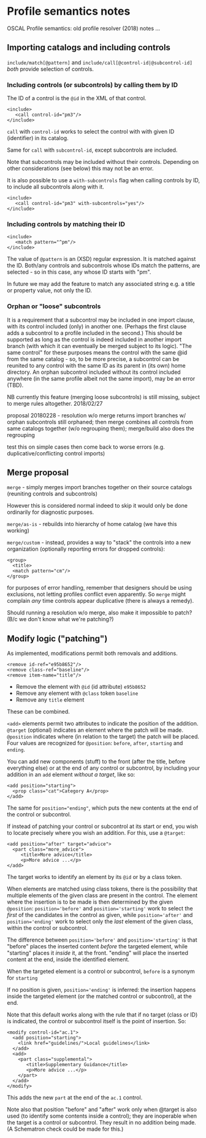 # Profile semantics notes

OSCAL Profile semantics: old profile resolver (2018) notes ...

## Importing catalogs and including controls
`include/match[@pattern]` and `include/call[@control-id|@subcontrol-id]` *both* provide selection of controls.

### Including controls (or subcontrols) by calling them by ID

The ID of a control is the `@id` in the XML of that control.

```
<include>
   <call control-id="pm3"/>
</include>

```

`call` with `control-id` works to select the control with with given ID (identifier) in its catalog.

Same for `call` with `subcontrol-id`, except subcontrols are included.

Note that subcontrols may be included without their controls. Depending on other considerations (see below) this may not be an error.

It is also possible to use a `with-subcontrols` flag when calling controls by ID, to include all subcontrols along with it.


```
<include>
   <call control-id="pm3" with-subcontrols="yes"/>
</include>

```

### Including controls by matching their ID

```
<include>
   <match pattern="^pm"/>
</include>

```

The value of `@pattern` is an (XSD) regular expression. It is matched against the ID. Both/any controls and subcontrols whose IDs match the patterns, are selected - so in this case, any whose ID starts with "pm".

In future we may add the feature to match any associated string e.g. a title or property value, not only the ID.

### Orphan or "loose" subcontrols

It is a requirement that a subcontrol may be included in one import clause, with its control included (only) in another one. (Perhaps the first clause adds a subcontrol to a profile included in the second.) This should be supported as long as the control is indeed included in another import branch (with which it can eventually be merged subject to its logic). "The same control" for these purposes means the control with the same @id from the same catalog - so, to be more precise, a subcontrol can be reunited to any control with the same ID as its parent in (its own) home directory. An orphan subcontrol included without its control included anywhere (in the same profile albeit not the same import), may be an error (TBD).

NB currently this feature (merging loose subcontrols) is still missing, subject to merge rules altogether. 2018/02/27

proposal 20180228 - resolution w/o merge returns import branches w/ orphan subcontrols still orphaned; then merge combines all controls from same catalogs together (w/o regrouping them); merge/build also does the regrouping

test this on simple cases then come back to worse errors (e.g. duplicative/conflicting control imports)

## Merge proposal

`merge` - simply merges import branches together on their source catalogs (reuniting controls and subcontrols)

However this is considered normal indeed to skip it would only be done ordinarily for diagnostic purposes.

`merge/as-is` - rebuilds into hierarchy of home catalog (we have this working)

`merge/custom` - instead, provides a way to "stack" the controls into a new organization (optionally reporting errors for dropped controls):

```
<group>
  <title>
  <match pattern="cm"/>
</group>
```

for purposes of error handling, remember that designers should be using exclusions, not letting profiles conflict even apparently. So `merge` might complain *any* time controls appear duplicative (there is always a remedy).

Should running a resolution w/o merge, also make it impossible to patch? (B/c we don't know what we're patching?)

## Modify logic ("patching")

As implemented, modifications permit both removals and additions.


```
<remove id-ref="e95b8652"/>
<remove class-ref="baseline"/>
<remove item-name="title"/>
```

 * Remove the element with `@id` (id attribute) `e95b8652`
 * Remove any element with `@class` token `baseline`
 * Remove any `title` element

These can be combined.

`<add>` elements permit two attributes to indicate the position of the addition. `@target` (optional) indicates an element where the patch will be made. `@position` indicates where (in relation to the target) the patch will be placed. Four values are recognized for `@position`: `before`, `after`, `starting` and `ending`.

You can add new components (stuff) to the front (after the title, before everything else) or at the end of any control or subcontrol, by including your addition in an `add` element *without a target*, like so:

```
<add position="starting">
  <prop class="cat">Category A</prop>
</add>
```

The same for `position="ending"`, which puts the new contents at the end of the control or subcontrol.

If instead of patching your control or subcontrol at its start or end, you wish to locate precisely where you wish an addition. For this, use a `@target`:

```
<add position="after" target="advice">
  <part class="more_advice">
     <title>More advice</title>
     <p>More advice ...</p>
</add>
```

The target works to identify an element by its `@id` or by a class token.

When elements are matched using class tokens, there is the possibility that multiple elements of the given class are present in the control. The element where the insertion is to be made is then determined by the given `@position`:  `position='before'` and `position='starting'` work to select the *first* of the candidates in the control as given, while  `position='after'` and `position='ending'` work to select only the *last* element of the given class, within the control or subcontrol.

The difference between `position='before'` and `position='starting'` is that "before" places the inserted content *before* the targeted element, while "starting" places it *inside* it, at the front. "ending" will place the inserted content at the end, inside the identified element.

When the targeted element is a control or subcontrol, `before` is a synonym for `starting`

If no position is given, `position='ending'` is inferred: the insertion happens inside the targeted element (or the matched control or subcontrol), at the end.

Note that this default works along with the rule that if no target (class or ID) is indicated, the control or subcontrol itself is the point of insertion. So:

```
<modify control-id="ac.1">
  <add position="starting">
    <link href="guidelines/">Local guidelines</link>
  </add>
  <add>
    <part class="supplemental">
       <title>Supplementary Guidance</title>
       <p>More advice ...</p>
    </part>
  </add>
</modify>
```

This adds the new `part` at the end of the `ac.1` control.

Note also that position "before" and "after" work only when @target is also used (to identify some contents inside a control); they are inoperable when the target is a control or subcontrol. They result in no addition being made. (A Schematron check could be made for this.)

